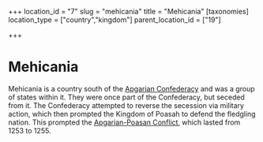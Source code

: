 +++
location_id = "7"
slug = "mehicania"
title = "Mehicania"
[taxonomies]
location_type = ["country","kingdom"]
parent_location_id = ["19"]

+++
# Mehicania

Mehicania is a country south of the [Apgarian Confederacy](@/locations/apgar.md) and was a group of states within it. They were once part of the Confederacy, but seceded from it. The Confederacy attempted to reverse the secession via military action, which then prompted the Kingdom of Poasah to defend the fledgling nation. This prompted the [Apgarian-Poasan Conflict](@/misc/apgarian-poasan-conflict.md), which lasted from 1253 to 1255.

